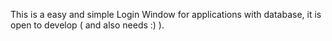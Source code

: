 This is a easy and simple Login Window for applications with database, it is open to develop (  and also needs :)  ). 
